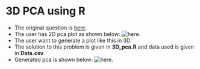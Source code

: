 # 3D PCA using R
- The original question is [here](https://bioinformatics.stackexchange.com/questions/5319/3d-pca-group-labelling/5323#5323).
- The user has 2D pca plot as shown below: ![here.](https://i.stack.imgur.com/eMVAZ.jpg)
- The user want to generate a plot like this in 3D.
- The  solution to this problem is given in **3D_pca.R** and data used is given in **Data.csv**.
- Generated pca is shown below: ![here.](https://i.stack.imgur.com/Uvo31.png)

